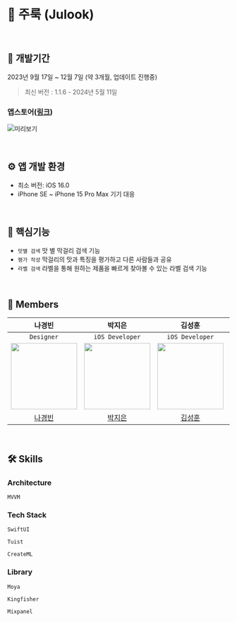 # 🌾 주룩 (Julook)

<br/>

## 🔨 개발기간
2023년 9월 17일 ~ 12월 7일 (약 3개월, 업데이트 진행중)
> 최신 버전 : 1.1.6 - 2024년 5월 11일
### 앱스토어([링크](https://apps.apple.com/kr/app/id6472305938))

![미리보기](https://github.com/DeveloperAcademy-POSTECH/MacC-Team-1010/assets/50910456/5f11b4a5-be60-4e7c-bd84-68d47517e5d4)


<br/>

## ⚙️ 앱 개발 환경
- 최소 버전: iOS 16.0
- iPhone SE ~ iPhone 15 Pro Max 기기 대응

<br>

## 🔧 핵심기능
* `맛별 검색` 맛 별 막걸리 검색 기능
* `평가 작성` 막걸리의 맛과 특징을 평가하고 다른 사람들과 공유
* `라벨 검색` 라벨을 통해 원하는 제품을 빠르게 찾아볼 수 있는 라벨 검색 기능


<br>

##  Members 

| **나경빈** | **박지은** | **김성훈** | **이민섭** | **김예림** |
|:---:|:---:|:---:|:---:|:---:|
| ```Designer``` | ```iOS Developer``` | ```iOS Developer``` | ```iOS Developer``` | ```Backend Developer``` |
<img src="https://github.com/DeveloperAcademy-POSTECH/MacC-Team-1010/assets/50910456/5d6fa45b-f593-4d46-9427-b88a886d22a0" width="150" height="150" />|<img src="https://github.com/DeveloperAcademy-POSTECH/MacC-Team-1010/assets/50910456/e3379948-7fc5-4482-8ea4-b95e1b95ef0f" width="150" height="150" />|<img src="https://avatars.githubusercontent.com/u/50910456?v=4" width="150" height="150" />|<img src="https://github.com/DeveloperAcademy-POSTECH/MacC-Team-1010/assets/50910456/1499190d-07d7-47b5-9dd6-1d63e9610cd7" width="150" height="150" />|<img src="https://github.com/DeveloperAcademy-POSTECH/MacC-Team-1010/assets/50910456/8c2eaff1-37cc-4ebc-a168-a6baba6fff45" width="150" height="150" />|
|[나경빈](https://github.com/ngbeen)|[박지은](https://github.com/jieun0330)|[김성훈](https://github.com/ungchun)|[이민섭](https://github.com/mininim)|[김예림](https://github.com/yerimee82)|



<br>

## 🛠 Skills 

### Architecture
```MVVM```

### Tech Stack

```SwiftUI```  

```Tuist```  

```CreateML```

### Library

```Moya```  

```Kingfisher```  

```Mixpanel```
